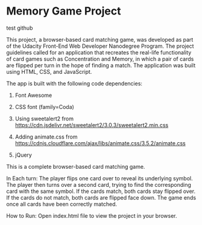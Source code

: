 # Memory Game Project


test github

This project, a browser-based card matching game, was developed as part of the Udacity Front-End Web Developer Nanodegree Program. The project guidelines called for an application that recreates the real-life functionality of card games such as Concentration and Memory, in which a pair of cards are flipped per turn in the hope of finding a match. The application was built using HTML, CSS, and JavaScript.

The app is built with the following code dependencies:

1. Font Awesome
2. CSS font (family=Coda)
3. Using sweetalert2
 from https://cdn.jsdelivr.net/sweetalert2/3.0.3/sweetalert2.min.css

4. Adding animate.css from https://cdnjs.cloudflare.com/ajax/libs/animate.css/3.5.2/animate.css

5. jQuery

This is a complete browser-based card matching game.

In Each turn:
The player flips one card over to reveal its underlying symbol.
The player then turns over a second card, trying to find the corresponding card with the same symbol.
If the cards match, both cards stay flipped over.
If the cards do not match, both cards are flipped face down.
The game ends once all cards have been correctly matched.

How to Run:
Open index.html file to view the project in your browser.
